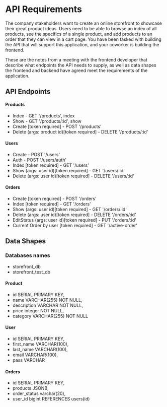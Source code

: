 # API Requirements
The company stakeholders want to create an online storefront to showcase their great product ideas. Users need to be able to browse an index of all products, see the specifics of a single product, and add products to an order that they can view in a cart page. You have been tasked with building the API that will support this application, and your coworker is building the frontend.

These are the notes from a meeting with the frontend developer that describe what endpoints the API needs to supply, as well as data shapes the frontend and backend have agreed meet the requirements of the application. 

## API Endpoints
#### Products
- Index - GET '/products', index
- Show  - GET '/products/:id', show
- Create [token required] - POST '/products'
- Delete (args: product id)[token required] - DELETE '/products/:id'

#### Users
- Create - POST '/users'
- Auth - POST '/users/auth'
- Index [token required] - GET '/users'
- Show (args: user id)[token required] - GET '/users/:id'
- Delete (args: user id)[token required] - DELETE '/users/:id'

#### Orders
- Create [token required] - POST '/orders'
- Index [token required] - GET '/orders'
- Show (args: user id)[token required] - GET '/orders/:id'
- Delete (args: user id)[token required] - DELETE '/orders/:id'
- EditStatus (args: user id)[token required] - PUT '/orders/:id'
- Current Order by user [token required] - GET '/active-order'

## Data Shapes
### Databases names
- storefront_db
- storefront_test_db
#### Product
- id SERIAL PRIMARY KEY,
- name VARCHAR(255) NOT NULL,
- description VARCHAR NOT NULL,
- price integer NOT NULL,
- category VARCHAR(255) NOT NULL

#### User
- id SERIAL PRIMARY KEY,
- first_name VARCHAR(100),
- last_name VARCHAR(100),
- email VARCHAR(100),
- pass VARCHAR

#### Orders
- id SERIAL PRIMARY KEY,
- products JSONB,
- order_status varchar(20),
- user_id bigint REFERENCES users(id)
